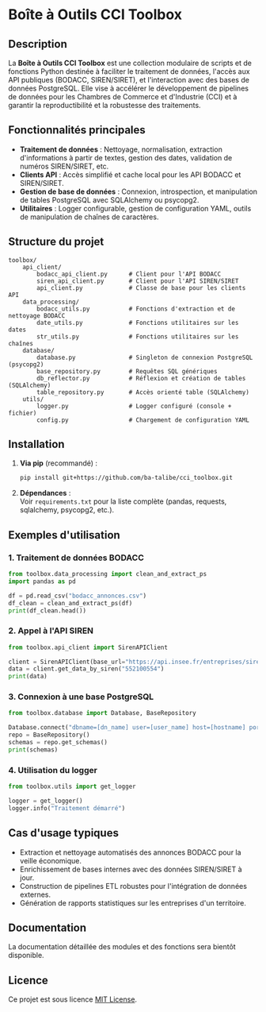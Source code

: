 # Boîte à Outils CCI Toolbox

## Description

La **Boîte à Outils CCI Toolbox** est une collection modulaire de scripts et de fonctions Python destinée à faciliter le traitement de données, l'accès aux API publiques (BODACC, SIREN/SIRET), et l'interaction avec des bases de données PostgreSQL. Elle vise à accélérer le développement de pipelines de données pour les Chambres de Commerce et d'Industrie (CCI) et à garantir la reproductibilité et la robustesse des traitements.

## Fonctionnalités principales

- **Traitement de données** : Nettoyage, normalisation, extraction d'informations à partir de textes, gestion des dates, validation de numéros SIREN/SIRET, etc.
- **Clients API** : Accès simplifié et cache local pour les API BODACC et SIREN/SIRET.
- **Gestion de base de données** : Connexion, introspection, et manipulation de tables PostgreSQL avec SQLAlchemy ou psycopg2.
- **Utilitaires** : Logger configurable, gestion de configuration YAML, outils de manipulation de chaînes de caractères.

## Structure du projet

```
toolbox/
    api_client/
        bodacc_api_client.py      # Client pour l'API BODACC
        siren_api_client.py       # Client pour l'API SIREN/SIRET
        api_client.py             # Classe de base pour les clients API
    data_processing/
        bodacc_utils.py           # Fonctions d'extraction et de nettoyage BODACC
        date_utils.py             # Fonctions utilitaires sur les dates
        str_utils.py              # Fonctions utilitaires sur les chaînes
    database/
        database.py               # Singleton de connexion PostgreSQL (psycopg2)
        base_repository.py        # Requêtes SQL génériques
        db_reflector.py           # Réflexion et création de tables (SQLAlchemy)
        table_repository.py       # Accès orienté table (SQLAlchemy)
    utils/
        logger.py                 # Logger configuré (console + fichier)
        config.py                 # Chargement de configuration YAML
```

## Installation

1. **Via pip** (recommandé) :
    ```bash
    pip install git+https://github.com/ba-talibe/cci_toolbox.git
    ```

2. **Dépendances** :  
   Voir `requirements.txt` pour la liste complète (pandas, requests, sqlalchemy, psycopg2, etc.).

## Exemples d'utilisation

### 1. Traitement de données BODACC

```python
from toolbox.data_processing import clean_and_extract_ps
import pandas as pd

df = pd.read_csv("bodacc_annonces.csv")
df_clean = clean_and_extract_ps(df)
print(df_clean.head())
```

### 2. Appel à l'API SIREN

```python
from toolbox.api_client import SirenAPIClient

client = SirenAPIClient(base_url="https://api.insee.fr/entreprises/sirene/V3")
data = client.get_data_by_siren("552100554")
print(data)
```

### 3. Connexion à une base PostgreSQL

```python
from toolbox.database import Database, BaseRepository

Database.connect("dbname=[dn_name] user=[user_name] host=[hostname] port=[port]")
repo = BaseRepository()
schemas = repo.get_schemas()
print(schemas)
```

### 4. Utilisation du logger

```python
from toolbox.utils import get_logger

logger = get_logger()
logger.info("Traitement démarré")
```

## Cas d'usage typiques

- Extraction et nettoyage automatisés des annonces BODACC pour la veille économique.
- Enrichissement de bases internes avec des données SIREN/SIRET à jour.
- Construction de pipelines ETL robustes pour l'intégration de données externes.
- Génération de rapports statistiques sur les entreprises d'un territoire.

## Documentation

La documentation détaillée des modules et des fonctions sera bientôt disponible.

## Licence

Ce projet est sous licence [MIT License](LICENSE).
